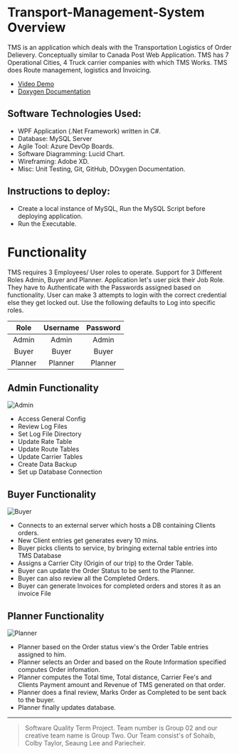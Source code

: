 # Transport-Management-System Overview

TMS is an application which deals with the Transportation Logistics of Order Delievery. Conceptually similar to Canada Post Web Application.
TMS has 7 Operational Cities, 4 Truck carrier companies with which TMS Works. TMS does Route management, logistics and Invoicing. 

* [Video Demo](https://www.youtube.com/watch?v=9TIqV2i-tsY)
* [Doxygen Documentation](https://github.com/sobo94/Transport-Management-System/files/7776452/TMS_Doxygen_html.zip)


## Software Technologies Used: 
+ WPF Application (.Net Framework) written in C#. 
+ Database: MySQL Server 
+ Agile Tool: Azure DevOp Boards.  
+ Software Diagramming:  Lucid Chart.  
+ Wireframing: Adobe XD.
+ Misc: Unit Testing, Git, GitHub, DOxygen Documentation.

## Instructions to deploy:
+ Create a local instance of MySQL, Run the MySQL Script before deploying application.
+ Run the Executable.


# Functionality
TMS requires 3 Employees/ User roles to operate. Support for 3 Different Roles Admin, Buyer and Planner. Application let's user pick their Job Role. They have to Authenticate with the Passwords assigned based on functionality. User can make 3 attempts to login with the correct credential else they get locked out. Use the following defaults to Log into specific roles.

|      Role     |    Username   |  Password  |
| :-----------: | :-----------: | :--------: |
|      Admin    |     Admin     |    Admin   |
|      Buyer    |     Buyer     |    Buyer   |
|     Planner   |     Planner   |   Planner  |


## Admin Functionality
![Admin](https://user-images.githubusercontent.com/16788406/147396922-c8603081-7885-44ea-8340-b2390690ffc8.PNG)


+ Access General Config
+ Review Log Files
+ Set Log File Directory
+ Update Rate Table 
+ Update Route Tables 
+ Update Carrier Tables
+ Create Data Backup
+ Set up Database Connection

## Buyer Functionality
![Buyer](https://user-images.githubusercontent.com/16788406/147396924-c867f3a8-a485-44b8-8832-d381f080f306.PNG)


+ Connects to an external server which hosts a DB containing Clients orders.
+ New Client entries get generates every 10 mins. 
+ Buyer picks clients to service, by bringing external table entries into TMS Database
+ Assigns a Carrier City (Origin of our trip) to the Order Table.
+ Buyer can update the Order Status to be sent to the Planner.
+ Buyer can also review all the Completed Orders.
+ Buyer can generate Invoices for completed orders and stores it as an invoice File 

## Planner Functionality
![Planner](https://user-images.githubusercontent.com/16788406/147396928-f31d0779-48bd-4f84-93e9-1caac6b6f2bb.PNG)


- Planner based on the Order status view's the Order Table entries assigned to him.
- Planner selects an Order and based on the Route Information specified computes Order infomation.
- Planner computes the Total time, Total distance, Carrier Fee's and Clients Payment amount and Revenue of TMS generated on that order.
- Planner does a final review, Marks Order as Completed to be sent back to the buyer. 
- Planner finally updates database.

---
> Software Quality Term Project. Team number is Group 02 and our creative team name is Group Two. Our Team consist's of Sohaib, Colby Taylor, Seaung Lee and Pariecheir.
